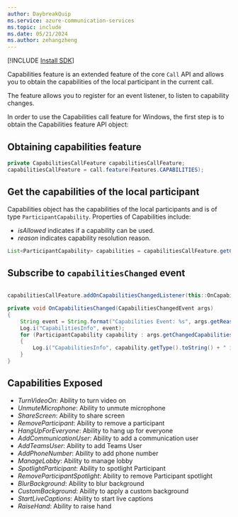 ```yaml
---
author: DaybreakQuip
ms.service: azure-communication-services
ms.topic: include
ms.date: 05/21/2024
ms.author: zehangzheng
---
```

[!INCLUDE [Install SDK](../install-sdk/install-sdk-android.md)]

Capabilities feature is an extended feature of the core `Call` API and allows you to obtain the capabilities of the local participant in the current call.

The feature allows you to register for an event listener, to listen to capability changes.

In order to use the Capabilities call feature for Windows, the first step is to obtain the Capabilities feature API object:

## Obtaining capabilities feature
```java
private CapabilitiesCallFeature capabilitiesCallFeature;
capabilitiesCallFeature = call.feature(Features.CAPABILITIES);
```

## Get the capabilities of the local participant
Capabilities object has the capabilities of the local participants and is of type `ParticipantCapability`. Properties of Capabilities include:

- *isAllowed* indicates if a capability can be used.
- *reason* indicates capability resolution reason.

```java
List<ParticipantCapability> capabilities = capabilitiesCallFeature.getCapabilities();
```

## Subscribe to `capabilitiesChanged` event
```java

capabilitiesCallFeature.addOnCapabilitiesChangedListener(this::OnCapabilitiesChanged);

private void OnCapabilitiesChanged(CapabilitiesChangedEvent args)
{
    String event = String.format("Capabilities Event: %s", args.getReason().toString());
    Log.i("CapabilitiesInfo", event);
    for (ParticipantCapability capability : args.getChangedCapabilities())
    {
        Log.i("CapabilitiesInfo", capability.getType().toString() + " is " capability.getReason().toString());
    }
}
```

## Capabilities Exposed
- *TurnVideoOn*: Ability to turn video on
- *UnmuteMicrophone*: Ability to unmute microphone
- *ShareScreen*: Ability to share screen
- *RemoveParticipant*: Ability to remove a participant
- *HangUpForEveryone*: Ability to hang up for everyone
- *AddCommunicationUser*: Ability to add a communication user
- *AddTeamsUser*: Ability to add Teams User
- *AddPhoneNumber*: Ability to add phone number
- *ManageLobby*: Ability to manage lobby
- *SpotlightParticipant*: Ability to spotlight Participant
- *RemoveParticipantSpotlight*: Ability to remove Participant spotlight
- *BlurBackground*: Ability to blur background
- *CustomBackground*: Ability to apply a custom background
- *StartLiveCaptions*: Ability to start live captions
- *RaiseHand*: Ability to raise hand
